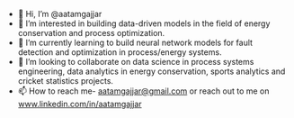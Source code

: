- 👋 Hi, I’m @aatamgajjar
- 👀 I’m interested in building data-driven models in the field of energy conservation and process optimization.
- 🌱 I’m currently learning to build neural network models for fault detection and optimization in process/energy systems.
- 💞️ I’m looking to collaborate on data science in process systems engineering, data analytics in energy conservation, sports analytics and cricket statistics projects.
- 📫 How to reach me- aatamgajjar@gmail.com or reach out to me on www.linkedin.com/in/aatamgajjar

<!---
aatamgajjar/aatamgajjar is a ✨ special ✨ repository because its `README.md` (this file) appears on your GitHub profile.
You can click the Preview link to take a look at your changes.
--->
